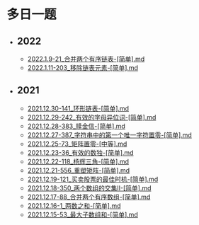 # 多日一题

  

- ## **2022**
   - [2022.1.9-21_合并两个有序链表-[简单].md](/algorithm/2022.1.9-21_合并两个有序链表-[简单].md)
   - [2022.1.11-203_移除链表元素-[简单].md](/algorithm/2022.1.11-203_移除链表元素-[简单].md)




- ## **2021**
   - [2021.12.30-141_环形链表-[简单].md](/algorithm/2021.12.30-141_环形链表-[简单].md)
   - [2021.12.29-242_有效的字母异位词-[简单].md](/algorithm/2021.12.29-242_有效的字母异位词-[简单].md)
   - [2021.12.28-383_赎金信-[简单].md](/algorithm/2021.12.28-383_赎金信-[简单].md)
   - [2021.12.27-387_字符串中的第一个唯一字符置零-[简单].md](/algorithm/2021.12.27-387_字符串中的第一个唯一字符置零-[简单].md)
   - [2021.12.25-73_矩阵置零-[中等].md](/algorithm/2021.12.25-73_矩阵置零-[中等].md)
   - [2021.12.23-36_有效的数独-[简单].md](/algorithm/2021.12.23-36_有效的数独-[简单].md)
   - [2021.12.22-118_杨辉三角-[简单].md](/algorithm/2021.12.22-118_杨辉三角-[简单].md)
   - [2021.12.21-556_重塑矩阵-[简单].md](/algorithm/2021.12.21-556_重塑矩阵-[简单].md)
   - [2021.12.19-121_买卖股票的最佳时机-[简单].md](/algorithm/2021.12.19-121_买卖股票的最佳时机-[简单].md)
   - [2021.12.18-350_两个数组的交集II-[简单].md](/algorithm/2021.12.18-350_两个数组的交集II-[简单].md)
   - [2021.12.17-88_合并两个有序数组-[简单].md](/algorithm/2021.12.17-88_合并两个有序数组-[简单].md)
   - [2021.12.16-1_两数之和-[简单].md](/algorithm/2021.12.16-1_两数之和-[简单].md)
   - [2021.12.15-53_最大子数组和-[简单].md](/algorithm/2021.12.15-53_最大子数组和-[简单].md)




